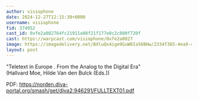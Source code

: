 ```yaml
---
author: visiophone
date: 2024-12-27T12:15:39+0000
username: visiophone
fid: 374952
cast_id: 0xfe2a082764fc21911a08f21f177e0c2c800f720f
cast: https://warpcast.com/visiophone/0xfe2a0827
image: https://imagedelivery.net/BXluQx4ige9GuW0Ia56BHw/2334f385-4ea9-4fb4-cc0b-a7da8fc00600/original
layout: post
---
```

"Teletext in Europe . From the Analog to the Digital Era"  
(Hallvard Moe, Hilde Van den Bulck (Eds.))  
  
PDF: https://norden.diva-portal.org/smash/get/diva2:946291/FULLTEXT01.pdf  

<img src='https://imagedelivery.net/BXluQx4ige9GuW0Ia56BHw/2334f385-4ea9-4fb4-cc0b-a7da8fc00600/original' alt='' referrerpolicy='no-referrer'/>
<img src='https://imagedelivery.net/BXluQx4ige9GuW0Ia56BHw/a8c2ba14-1ed0-425e-42d8-371b4bee9c00/original' alt='' referrerpolicy='no-referrer'/>